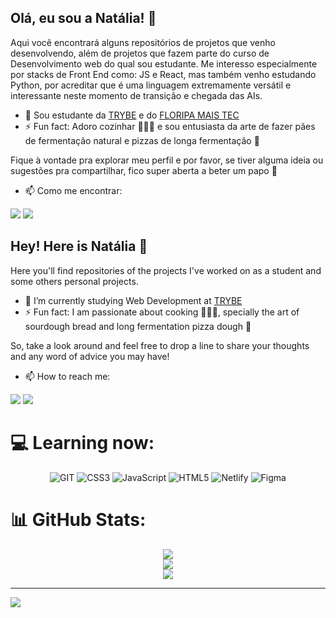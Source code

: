 ## Olá, eu sou a Natália! 👋

Aqui você encontrará alguns repositórios de projetos que venho desenvolvendo, além de projetos que fazem parte do 
curso de Desenvolvimento web do qual sou estudante.
Me interesso especialmente por stacks de Front End como: JS e React, mas também venho estudando Python, por acreditar que é uma linguagem extremamente versátil 
e interessante neste momento de transição e chegada das AIs.

- 🔭 Sou estudante da [TRYBE](https://www.betrybe.com/) e do [FLORIPA MAIS TEC](https://floripamaistec.pmf.sc.gov.br/)
- ⚡ Fun fact: Adoro cozinhar 🧑🏾‍🍳 e sou entusiasta da arte de fazer pães de fermentação natural e pizzas de longa fermentação 🍕

Fique à vontade pra explorar meu perfil e por favor, se tiver alguma ideia ou sugestões pra compartilhar, fico super aberta
a beter um papo 🙂

- 📫 Como me encontrar:
<div>
<a href = "mailto:nataliaribeiro.dev@gmail.com"><img loading="lazy" src="https://img.shields.io/badge/Gmail-D14836?style=for-the-badge&logo=gmail&logoColor=white" target="_blank"></a>
<a href="https://www.linkedin.com/in/dev-natalia-ribeiro/" target="_blank"><img loading="lazy" src="https://img.shields.io/badge/-LinkedIn-%230077B5?style=for-the-badge&logo=linkedin&logoColor=white" target="_blank"></a>   
</div>
  
## Hey! Here is Natália 👋 

Here you'll find repositories of the projects I've worked on as a student and some 
others personal projects.

- 🔭 I’m currently studying Web Development at [TRYBE](https://www.betrybe.com/)
- ⚡ Fun fact: I am passionate about cooking 🧑🏾‍🍳, specially the art of sourdough bread and long fermentation pizza dough 🍕

So, take a look around and feel free to drop a line to share your thoughts and any word of advice you may have!

- 📫 How to reach me:
  
<div>
<a href = "mailto:nataliaribeiro.dev@gmail.com"><img loading="lazy" src="https://img.shields.io/badge/Gmail-D14836?style=for-the-badge&logo=gmail&logoColor=white" target="_blank"></a>
<a href="https://www.linkedin.com/in/dev-natalia-ribeiro/" target="_blank"><img loading="lazy" src="https://img.shields.io/badge/-LinkedIn-%230077B5?style=for-the-badge&logo=linkedin&logoColor=white" target="_blank"></a>   
</div>


# 💻 Learning now:

<div align="center">

![GIT](https://img.shields.io/badge/GIT-E44C30?style=flat&logo=git&logoColor=white) ![CSS3](https://img.shields.io/badge/css3-%231572B6.svg?style=flat&logo=css3&logoColor=white) ![JavaScript](https://img.shields.io/badge/javascript-%23323330.svg?style=flat&logo=javascript&logoColor=%23F7DF1E) ![HTML5](https://img.shields.io/badge/html5-%23E34F26.svg?style=flat&logo=html5&logoColor=white) ![Netlify](https://img.shields.io/badge/netlify-%23000000.svg?style=flat&logo=netlify&logoColor=#00C7B7) ![Figma](https://img.shields.io/badge/figma-%23F24E1E.svg?style=flat&logo=figma&logoColor=white)

</div>
  
# 📊 GitHub Stats:

<div align="center">

![](https://github-readme-stats.vercel.app/api?username=nataliaribeiro-dev&show_icons=true&theme=radical&hide_border=false&include_all_commits=true&count_private=false)<br/>
![](https://github-readme-streak-stats.herokuapp.com/?user=nataliaribeiro-dev&theme=radical&hide_border=false)<br/>
![](https://github-readme-stats.vercel.app/api/top-langs/?username=nataliaribeiro-dev&theme=radical&hide_border=false&include_all_commits=true&count_private=false&layout=compact)

</div>
  
---
[![](https://visitcount.itsvg.in/api?id=nataliaribeiro-dev&icon=0&color=0)](https://visitcount.itsvg.in)

<!-- Proudly created with GPRM ( https://gprm.itsvg.in ) -->

<!--
**nataliaribeiro-dev/nataliaribeiro-dev** is a ✨ _special_ ✨ repository because its `README.md` (this file) appears on your GitHub profile.

Here are some ideas to get you started:

- 🔭 I’m currently working on ...
- 🌱 I’m currently learning ...
- 👯 I’m looking to collaborate on ...
- 🤔 I’m looking for help with ...
- 💬 Ask me about ...
- 📫 How to reach me: ...
- 😄 Pronouns: ...
- ⚡ Fun fact: ...
-->

